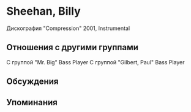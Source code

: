 # Sheehan, Billy

Дискография
"Compression" 2001, Instrumental

## Отношения с другими группами

C группой "Mr. Big" Bass Player
C группой "Gilbert, Paul" Bass Player

## Обсуждения


## Упоминания

